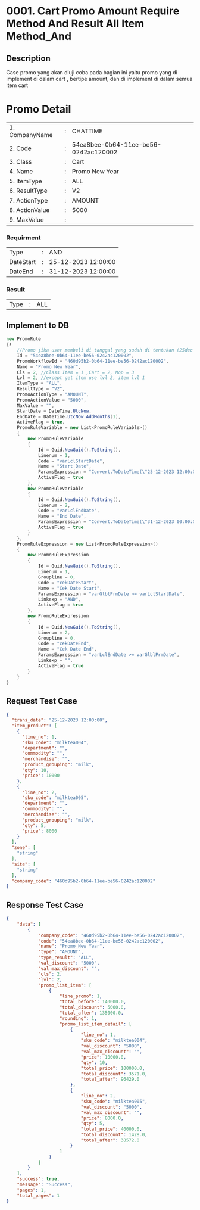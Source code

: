 # 0001. Cart Promo Amount Require Method And Result All Item Method_And

## Description
<p> Case promo yang akan diuji coba pada bagian ini yaitu promo yang di implement di dalam cart , bertipe amount, dan di implement di dalam semua item cart </p>

# Promo Detail
<table style="border:0px solid white;">
    <tr style="border: 0px;"> 
        <td style="border:0px;">1. CompanyName</td>
        <td style="border:0px;">:</td>
        <td style="border:0px">CHATTIME</td>
    </tr>
    <tr style="border: 0px;"> 
        <td style="border:0px;">2. Code</td>
        <td style="border:0px;">:</td>
        <td style="border:0px">54ea8bee-0b64-11ee-be56-0242ac120002</td>
    </tr>
    <tr style="border: 0px;"> 
        <td style="border:0px;">3. Class</td>
        <td style="border:0px;">:</td>
        <td style="border:0px">Cart</td>
    </tr>
    <tr style="border: 0px;"> 
        <td style="border:0px;">4. Name</td>
        <td style="border:0px;">:</td>
        <td style="border:0px">Promo New Year</td>
    </tr>
    <tr style="border: 0px;"> 
        <td style="border:0px;">5. ItemType</td>
        <td style="border:0px;">:</td>
        <td style="border:0px">ALL</td>
    </tr>
        <tr style="border: 0px;"> 
        <td style="border:0px;">6. ResultType</td>
        <td style="border:0px;">:</td>
        <td style="border:0px">V2</td>
    </tr>
    <tr style="border: 0px;"> 
        <td style="border:0px;">7. ActionType</td>
        <td style="border:0px;">:</td>
        <td style="border:0px">AMOUNT</td>
    </tr>
    <tr style="border: 0px;"> 
        <td style="border:0px;">8. ActionValue</td>
        <td style="border:0px;">:</td>
        <td style="border:0px">5000</td>
    </tr>
    <tr style="border: 0px;"> 
        <td style="border:0px;">9. MaxValue</td>
        <td style="border:0px;">:</td>
        <td style="border:0px"></td>
    </tr>
</table>

### Requirment
<table>
    <tr style="border: 0px;"> 
        <td style="border:0px;">Type</td>
        <td style="border:0px;">:</td>
        <td style="border:0px">AND</td>
    </tr>
    <tr style="border: 0px;"> 
        <td style="border:0px;">DateStart</td>
        <td style="border:0px;">:</td>
        <td style="border:0px">25-12-2023 12:00:00</td>
    </tr>
    <tr style="border: 0px;"> 
        <td style="border:0px;">DateEnd</td>
        <td style="border:0px;">:</td>
        <td style="border:0px">31-12-2023 12:00:00</td>
    </tr>
</table>

### Result
<table>
    <tr style="border: 0px;"> 
        <td style="border:0px;">Type</td>
        <td style="border:0px;">:</td>
        <td style="border:0px">ALL</td>
    </tr>
</table>

## Implement to DB
```csharp
new PromoRule
{s
    //Promo jika user membeli di tanggal yang sudah di tentukan (25dec - 30dec)
    Id = "54ea8bee-0b64-11ee-be56-0242ac120002",
    PromoWorkflowId = "460d95b2-0b64-11ee-be56-0242ac120002",
    Name = "Promo New Year",
    Cls = 2, //Class Item = 1 ,Cart = 2, Mop = 3
    Lvl = 2, //except get item use lvl 2, item lvl 1
    ItemType = "ALL",
    ResultType = "V2",
    PromoActionType = "AMOUNT",
    PromoActionValue = "5000",
    MaxValue = "",
    StartDate = DateTime.UtcNow,
    EndDate = DateTime.UtcNow.AddMonths(1),
    ActiveFlag = true,
    PromoRuleVariable = new List<PromoRuleVariable>()
    {
        new PromoRuleVariable
        {
            Id = Guid.NewGuid().ToString(),
            Linenum = 1,
            Code = "varLclStartDate",
            Name = "Start Date",
            ParamsExpression = "Convert.ToDateTime(\"25-12-2023 12:00:00\")",
            ActiveFlag = true
        },
        new PromoRuleVariable
        {
            Id = Guid.NewGuid().ToString(),
            Linenum = 2,
            Code = "varLclEndDate",
            Name = "End Date",
            ParamsExpression = "Convert.ToDateTime(\"31-12-2023 00:00:00\")",
            ActiveFlag = true
        }
    },
    PromoRuleExpression = new List<PromoRuleExpression>()
    {
        new PromoRuleExpression
        {
            Id = Guid.NewGuid().ToString(),
            Linenum = 1,
            Groupline = 0,
            Code = "cekDateStart",
            Name = "Cek Date Start",
            ParamsExpression = "varGlblPrmDate >= varLclStartDate",
            Linkexp = "AND",
            ActiveFlag = true
        },
        new PromoRuleExpression
        {
            Id = Guid.NewGuid().ToString(),
            Linenum = 2,
            Groupline = 0,
            Code = "cekDateEnd",
            Name = "Cek Date End",
            ParamsExpression = "varLclEndDate >= varGlblPrmDate",
            Linkexp = "",
            ActiveFlag = true
        }
    }
}
```

## Request Test Case
```json
{
  "trans_date": "25-12-2023 12:00:00",
  "item_product": [
    {
      "line_no": 1,
      "sku_code": "milktea004",
      "department": "",
      "commodity": "",
      "merchandise": "",
      "product_grouping": "milk",
      "qty": 10,
      "price": 10000
    },
    {
      "line_no": 2,
      "sku_code": "milktea005",
      "department": "",
      "commodity": "",
      "merchandise": "",
      "product_grouping": "milk",
      "qty": 5,
      "price": 8000
    }
  ],
  "zone": [
    "string"
  ],
  "site": [
    "string"
  ],
  "company_code": "460d95b2-0b64-11ee-be56-0242ac120002"
}
```

## Response Test Case
```json
{
    "data": [
        {
            "company_code": "460d95b2-0b64-11ee-be56-0242ac120002",
            "code": "54ea8bee-0b64-11ee-be56-0242ac120002",
            "name": "Promo New Year",
            "type": "AMOUNT",
            "type_result": "ALL",
            "val_discount": "5000",
            "val_max_discount": "",
            "cls": 2,
            "lvl": 2,
            "promo_list_item": [
                {
                    "line_promo": 1,
                    "total_before": 140000.0,
                    "total_discount": 5000.0,
                    "total_after": 135000.0,
                    "rounding": 1,
                    "promo_list_item_detail": [
                        {
                            "line_no": 1,
                            "sku_code": "milktea004",
                            "val_discount": "5000",
                            "val_max_discount": "",
                            "price": 10000.0,
                            "qty": 10,
                            "total_price": 100000.0,
                            "total_discount": 3571.0,
                            "total_after": 96429.0
                        },
                        {
                            "line_no": 2,
                            "sku_code": "milktea005",
                            "val_discount": "5000",
                            "val_max_discount": "",
                            "price": 8000.0,
                            "qty": 5,
                            "total_price": 40000.0,
                            "total_discount": 1428.0,
                            "total_after": 38572.0
                        }
                    ]
                }
            ]
        }
    ],
    "success": true,
    "message": "Success",
    "pages": 1,
    "total_pages": 1
}
```